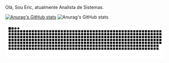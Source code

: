 Olá, Sou Eric, atualmente Analista de Sistemas.


[![Anurag's GitHub stats](https://github-readme-stats.vercel.app/api?username=EricFNL1)](https://github.com/EricFNL1/github-readme-stats)
![Anurag's GitHub stats](https://github-readme-stats.vercel.app/api?username=EricFNL1&show_icons=true&theme=radical)

<picture align="center">
  <source media="(prefers-color-scheme: dark)" srcset="https://raw.githubusercontent.com/EricFNL1/EricFNL1/output/github-contribution-grid-snake-dark.svg">
  <source media="(prefers-color-scheme: light)" srcset="https://raw.githubusercontent.com/EricFNL1/EricFNL1/output/github-contribution-grid-snake-dark.svg">
  <img align="center" alt="github contribution grid snake animation" src="https://raw.githubusercontent.com/mari4souza/mari4souza/output/github-contribution-grid-snake.svg">
</picture>
